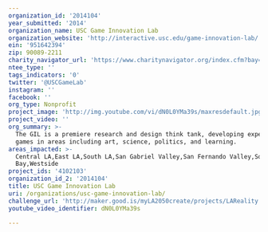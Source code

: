 ```yaml
---
organization_id: '2014104'
year_submitted: '2014'
organization_name: USC Game Innovation Lab
organization_website: 'http://interactive.usc.edu/game-innovation-lab/'
ein: '951642394'
zip: 90089-2211
charity_navigator_url: 'https://www.charitynavigator.org/index.cfm?bay=search.profile&ein=951642394'
ntee_type: ''
tags_indicators: '0'
twitter: '@USCGameLab'
instagram: ''
facebook: ''
org_type: Nonprofit
project_image: 'http://img.youtube.com/vi/dN0L0YMa39s/maxresdefault.jpg'
project_video: ''
org_summary: >-
  The GIL is a premiere research and design think tank, developing experimental
  games in areas including art, science, politics, and learning.
areas_impacted: >-
  Central LA,East LA,South LA,San Gabriel Valley,San Fernando Valley,South
  Bay,Westside
project_ids: '4102103'
organization_id_2: '2014104'
title: USC Game Innovation Lab
uri: /organizations/usc-game-innovation-lab/
challenge_url: 'http://maker.good.is/myLA2050create/projects/LAReality.html'
youtube_video_identifier: dN0L0YMa39s

---
```


